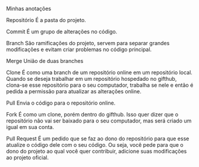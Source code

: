Minhas anotações

Repositório
É a pasta do projeto.

Commit 
É um grupo de alterações no  código.

Branch
São ramificações do projeto, servem para separar grandes
modificações e evitam criar problemas no código principal.

Merge
União de duas branches

Clone
É como uma branch de um repositório online em um repositório local.
Quando se deseja trabalhar em um repositório hospedado no gifthub,
clona-se esse repositório para o seu computador, trabalha se nele e 
então é pedida a permissão para atualizar as alterações online.

Pull
Envia o código para o repositório online.

Fork
É como um clone, porém dentro do gifthub. Isso quer dizer que o 
repositório não vai ser baixado para o seu computador, mas será
criado um igual em sua conta.

Pull Request
É um pedido que se faz ao dono do repositório para que esse atualize
o código  dele com o seu código. Ou seja, você pede para que o dono
do projeto ao qual você quer contribuir, adicione suas modificações ao
projeto oficial.   
